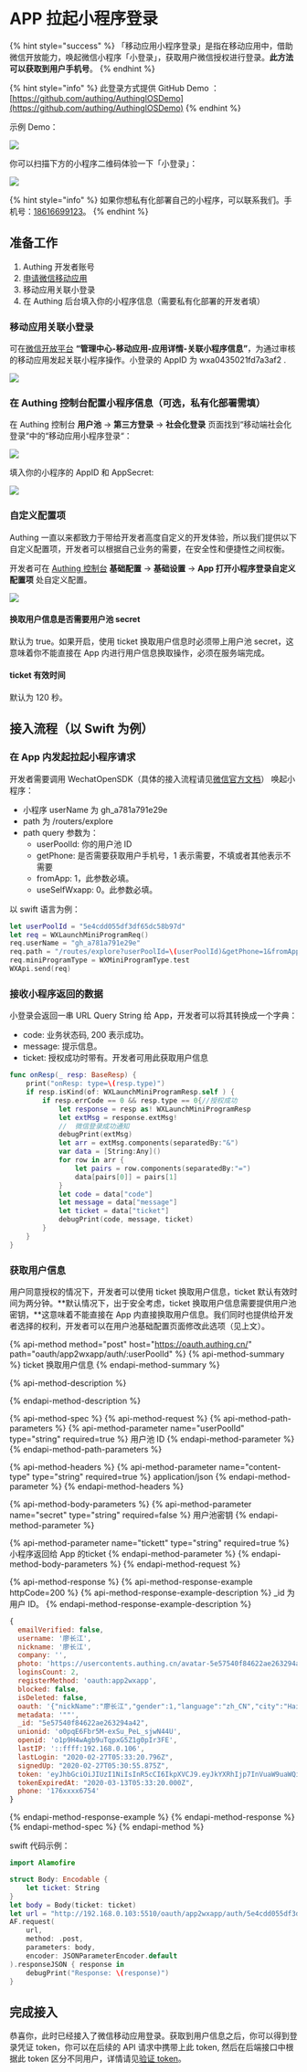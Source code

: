 # APP 拉起小程序登录

{% hint style="success" %}
「移动应用小程序登录」是指在移动应用中，借助微信开放能力，唤起微信小程序「小登录」，获取用户微信授权进行登录。**此方法可以获取到用户手机号**。
{% endhint %}

{% hint style="info" %}
此登录方式提供 GitHub Demo ：[https://github.com/authing/AuthingIOSDemo](https://github.com/authing/AuthingIOSDemo)
{% endhint %}

示例 Demo：

![](../../.gitbook/assets/2.gif)

你可以扫描下方的小程序二维码体验一下「小登录」：

![](../../.gitbook/assets/image%20%28300%29.png)



{% hint style="info" %}
如果你想私有化部署自己的小程序，可以联系我们。手机号：[18616699123](tel:18616699123)。
{% endhint %}

## 准备工作

1. Authing 开发者账号
2. [申请微信移动应用](https://open.weixin.qq.com/cgi-bin/frame?t=home/app_tmpl&lang=zh_CN)
3. 移动应用关联小登录
4. 在 Authing 后台填入你的小程序信息（需要私有化部署的开发者填）

### 移动应用关联小登录

可在[微信开放平台](https://open.weixin.qq.com/) **“管理中心-移动应用-应用详情-关联小程序信息”**，为通过审核的移动应用发起关联小程序操作。小登录的 AppID 为 wxa0435021fd7a3af2 .

![](../../.gitbook/assets/image%20%28325%29.png)

### 在 Authing 控制台配置小程序信息（可选，私有化部署需填）

在 Authing 控制台 **用户池** -&gt; **第三方登录** -&gt; **社会化登录** 页面找到“移动端社会化登录“中的“移动应用小程序登录“：

![](../../.gitbook/assets/image%20%2822%29.png)

填入你的小程序的 AppID 和 AppSecret:

![](../../.gitbook/assets/image%20%28159%29.png)

### 自定义配置项

Authing 一直以来都致力于带给开发者高度自定义的开发体验，所以我们提供以下自定义配置项，开发者可以根据自己业务的需要，在安全性和便捷性之间权衡。

开发者可在 [Authing 控制台](https://authing.cn/dashboard) **基础配置** -&gt; **基础设置** -&gt; **App 打开小程序登录自定义配置项** 处自定义配置。

![](../../.gitbook/assets/image%20%28443%29.png)

#### 换取用户信息是否需要用户池 secret

默认为 true。如果开启，使用 ticket 换取用户信息时必须带上用户池 secret，这意味着你不能直接在 App 内进行用户信息换取操作，必须在服务端完成。

#### ticket 有效时间

默认为 120 秒。

## 接入流程（以 Swift 为例）

### 在 App 内发起拉起小程序请求

开发者需要调用 WechatOpenSDK（具体的接入流程请见[微信官方文档](https://developers.weixin.qq.com/doc/oplatform/Mobile_App/Access_Guide/iOS.html)） 唤起小程序：

* 小程序 userName 为 gh\_a781a791e29e
* path 为 /routers/explore
* path query 参数为：
  * userPoolId: 你的用户池 ID
  * getPhone: 是否需要获取用户手机号，1 表示需要，不填或者其他表示不需要
  * fromApp: 1，此参数必填。
  * useSelfWxapp: 0。此参数必填。

以 swift 语言为例：

```swift
let userPoolId = "5e4cdd055df3df65dc58b97d"
let req = WXLaunchMiniProgramReq()
req.userName = "gh_a781a791e29e"
req.path = "/routes/explore?userPoolId=\(userPoolId)&getPhone=1&fromApp=1&useSelfWxapp=0"
req.miniProgramType = WXMiniProgramType.test
WXApi.send(req)
```

### 接收小程序返回的数据

小登录会返回一串 URL Query String 给 App，开发者可以将其转换成一个字典：

* code: 业务状态码, 200 表示成功。
* message: 提示信息。
* ticket: 授权成功时带有。开发者可用此获取用户信息

```swift
func onResp(_ resp: BaseResp) {
    print("onResp: type=\(resp.type)")
    if resp.isKind(of: WXLaunchMiniProgramResp.self ) {
        if resp.errCode == 0 && resp.type == 0{//授权成功
            let response = resp as! WXLaunchMiniProgramResp
            let extMsg = response.extMsg!
            //  微信登录成功通知
            debugPrint(extMsg)
            let arr = extMsg.components(separatedBy:"&")
            var data = [String:Any]()
            for row in arr {
                let pairs = row.components(separatedBy:"=")
                data[pairs[0]] = pairs[1]
            }
            let code = data["code"]
            let message = data["message"]
            let ticket = data["ticket"]
            debugPrint(code, message, ticket)
        }
    }
}
```

### 获取用户信息

用户同意授权的情况下，开发者可以使用 ticket 换取用户信息，ticket 默认有效时间为两分钟。**默认情况下，出于安全考虑，ticket 换取用户信息需要提供用户池密钥，**这意味着不能直接在 App 内直接换取用户信息。我们同时也提供给开发者选择的权利，开发者可以在用户池基础配置页面修改此选项（见上文）。

{% api-method method="post" host="https://oauth.authing.cn/" path="oauth/app2wxapp/auth/:userPoolId" %}
{% api-method-summary %}
 ticket 换取用户信息
{% endapi-method-summary %}

{% api-method-description %}

{% endapi-method-description %}

{% api-method-spec %}
{% api-method-request %}
{% api-method-path-parameters %}
{% api-method-parameter name="userPoolId" type="string" required=true %}
用户池 ID
{% endapi-method-parameter %}
{% endapi-method-path-parameters %}

{% api-method-headers %}
{% api-method-parameter name="content-type" type="string" required=true %}
application/json
{% endapi-method-parameter %}
{% endapi-method-headers %}

{% api-method-body-parameters %}
{% api-method-parameter name="secret" type="string" required=false %}
用户池密钥
{% endapi-method-parameter %}

{% api-method-parameter name="tickett" type="string" required=true %}
小程序返回给 App 的ticket
{% endapi-method-parameter %}
{% endapi-method-body-parameters %}
{% endapi-method-request %}

{% api-method-response %}
{% api-method-response-example httpCode=200 %}
{% api-method-response-example-description %}
\_id 为用户 ID。
{% endapi-method-response-example-description %}

```javascript
{
  emailVerified: false,
  username: '廖长江',
  nickname: '廖长江',
  company: '',
  photo: 'https://usercontents.authing.cn/avatar-5e57540f84622ae263294a42-1582781455906',
  loginsCount: 2,
  registerMethod: 'oauth:app2wxapp',
  blocked: false,
  isDeleted: false,
  oauth: '{"nickName":"廖长江","gender":1,"language":"zh_CN","city":"Haidian","province":"Beijing","country":"China","avatarUrl":"https://wx.qlogo.cn/mmopen/vi_32/8INxh2bxDMiaU05jLqvWBszALu2u8Qw4iaxV58v4fERaDWV8yunE7icNiahJdxkOCNfGosqXcQ2SyScAcdyibv8uWWQ/132","phone":"17670416754","openid":"o1p9H4wAgb9uTqpxG5Z1g0pIr3FE","unionid":"o0pqE6Fbr5M-exSu_PeL_sjwN44U"}',
  metadata: '""',
  _id: "5e57540f84622ae263294a42",
  unionid: 'o0pqE6Fbr5M-exSu_PeL_sjwN44U',
  openid: 'o1p9H4wAgb9uTqpxG5Z1g0pIr3FE',
  lastIP: '::ffff:192.168.0.106',
  lastLogin: "2020-02-27T05:33:20.796Z",
  signedUp: "2020-02-27T05:30:55.875Z",
  token: 'eyJhbGciOiJIUzI1NiIsInR5cCI6IkpXVCJ9.eyJkYXRhIjp7InVuaW9uaWQiOiJvMHBxRTZGYnI1TS1leFN1X1BlTF9zandONDRVIiwiaWQiOiI1ZTU3NTQwZjg0NjIyYWUyNjMyOTRhNDIiLCJjbGllbnRJZCI6IjVlNGNkZDA1NWRmM2RmNjVkYzU4Yjk3ZCJ9LCJpYXQiOjE1ODI3ODE2MDAsImV4cCI6MTU4NDA3NzYwMH0.pd7HJu5Ft8uytxIy4VgHdQiaAKuo96P_LcABFwM7OPI',
  tokenExpiredAt: "2020-03-13T05:33:20.000Z",
  phone: '176xxxx6754'
}
```
{% endapi-method-response-example %}
{% endapi-method-response %}
{% endapi-method-spec %}
{% endapi-method %}

swift 代码示例：

```swift
import Alamofire

struct Body: Encodable {
    let ticket: String
}
let body = Body(ticket: ticket)
let url = "http://192.168.0.103:5510/oauth/app2wxapp/auth/5e4cdd055df3df65dc58b97d?ticket=\(ticket)"
AF.request(
    url,
    method: .post,
    parameters: body,
    encoder: JSONParameterEncoder.default
).responseJSON { response in
    debugPrint("Response: \(response)")
}
```

## 完成接入

恭喜你，此时已经接入了微信移动应用登录。获取到用户信息之后，你可以得到登录凭证 token，你可以在后续的 API 请求中携带上此 token, 然后在后端接口中根据此 token 区分不同用户，详情请见[验证 token](../../advanced/verify-jwt-token.md#yan-zheng-authing-qian-fa-de-token)。



